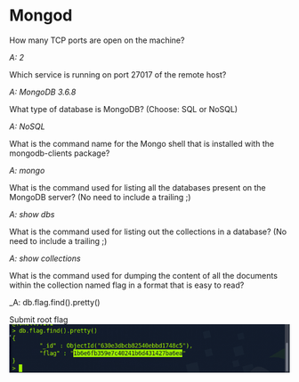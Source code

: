 Mongod
====================

How many TCP ports are open on the machine? 

_A: 2_

Which service is running on port 27017 of the remote host? 

_A: MongoDB 3.6.8_

What type of database is MongoDB? (Choose: SQL or NoSQL) 

_A: NoSQL_

What is the command name for the Mongo shell that is installed with the mongodb-clients package? 

_A: mongo_

What is the command used for listing all the databases present on the MongoDB server? (No need to include a trailing ;) 

_A: show dbs_

What is the command used for listing out the collections in a database? (No need to include a trailing ;) 

_A: show collections_

What is the command used for dumping the content of all the documents within the collection named flag in a format that is easy to read? 

_A: db.flag.find().pretty()

Submit root flag 
<br>
<img src="https://github.com/5cr1ptK1dd133/HackTheBox_walktroughs/blob/main/Starting_Point/Tier_0/Mongod/screenshots/Captura%20de%20tela%20de%202024-01-08%2010-26-55.png?raw=true">
